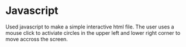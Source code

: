 # Javascript

Used javascript to make a simple interactive html file. The user uses a mouse click to activiate circles in the upper left and lower right corner to move accross the screen.